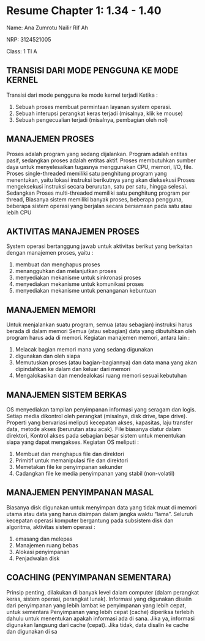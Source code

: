 # Resume Chapter 1: 1.34 - 1.40

Name: Ana Zumrotu Nailir Rif Ah

NRP: 3124521005

Class: 1 TI A


## TRANSISI DARI MODE PENGGUNA KE MODE KERNEL  

Transisi dari mode pengguna ke mode kernel terjadi Ketika :
1.	Sebuah proses membuat permintaan layanan system operasi.
2.	Sebuah interupsi perangkat keras terjadi (misalnya, klik ke mouse)
3.	Sebuah pengecualian terjadi (misalnya, pembagian oleh nol)

## MANAJEMEN PROSES
Proses adalah program yang sedang dijalankan. Program adalah entitas pasif, sedangkan proses adalah entitas aktif. Proses membutuhkan sumber daya untuk menyelesaikan tugasnya menggunakan CPU, memori, I/O, file.
Proses single-threaded memiliki satu penghitung program yang menentukan, yaitu lokasi instruksi berikutnya yang akan dieksekusi Proses mengeksekusi instruksi secara berurutan, satu per satu, hingga selesai.
Sedangkan Proses multi-threaded memiliki satu penghitung program per thread, Biasanya sistem memiliki banyak proses, beberapa pengguna, beberapa sistem operasi yang berjalan secara bersamaan pada satu atau lebih CPU

## AKTIVITAS MANAJEMEN PROSES

System operasi bertanggung jawab untuk aktivitas berikut yang berkaitan dengan manajemen proses, yaitu :
1.	membuat dan menghapus proses
2.	menangguhkan dan melanjutkan proses
3.	menyediakan mekanisme untuk sinkronasi proses
4.	menyediakan mekanisme untuk komunikasi proses
5.	menyediakan mekanisme untuk penanganan kebuntuan






## MANAJEMEN MEMORI

Untuk menjalankan suatu program, semua (atau sebagian) instruksi harus berada di dalam memori Semua (atau sebagian) data yang dibutuhkan oleh program harus ada di memori.
Kegiatan manajemen memori, antara lain :
1.	Melacak bagian memori mana yang sedang digunakan
2.	digunakan dan oleh siapa
3.	Memutuskan proses (atau bagian-bagiannya) dan data mana yang akan dipindahkan ke dalam dan keluar dari memori
4.	Mengalokasikan dan mendealokasi ruang memori sesuai kebutuhan

## MANAJEMEN SISTEM BERKAS

OS menyediakan tampilan penyimpanan informasi yang seragam dan logis.
Setiap media dikontrol oleh perangkat (misalnya, disk drive, tape drive). Properti yang bervariasi meliputi kecepatan akses, kapasitas, laju transfer data, metode akses (berurutan atau acak).
File biasanya diatur dalam direktori, Kontrol akses pada sebagian besar sistem untuk menentukan siapa yang dapat mengakses.
Kegiatan OS meliputi :
1.	Membuat dan menghapus file dan direktori
2.	Primitif untuk memanipulasi file dan direktori
3.	Memetakan file ke penyimpanan sekunder
4.	Cadangkan file ke media penyimpanan yang stabil (non-volatil)

## MANAJEMEN PENYIMPANAN MASAL

Biasanya disk digunakan untuk menyimpan data yang tidak muat di memori utama atau data yang harus disimpan dalam jangka waktu “lama”. Seluruh kecepatan operasi komputer bergantung pada subsistem disk dan algoritma, aktivitas sistem operasi :
1.	emasang dan melepas
2.	Manajemen ruang bebas
3.	Alokasi penyimpanan 
4.	Penjadwalan disk

## COACHING (PENYIMPANAN SEMENTARA)

Prinsip penting, dilakukan di banyak level dalam computer (dalam perangkat keras, sistem operasi, perangkat lunak). Informasi yang digunakan disalin dari penyimpanan yang lebih lambat ke penyimpanan yang lebih cepat, untuk sementara Penyimpanan yang lebih cepat (cache) diperiksa terlebih dahulu untuk menentukan apakah informasi ada di sana.
Jika ya, informasi digunakan langsung dari cache (cepat). Jika tidak, data disalin ke cache dan digunakan di sa
